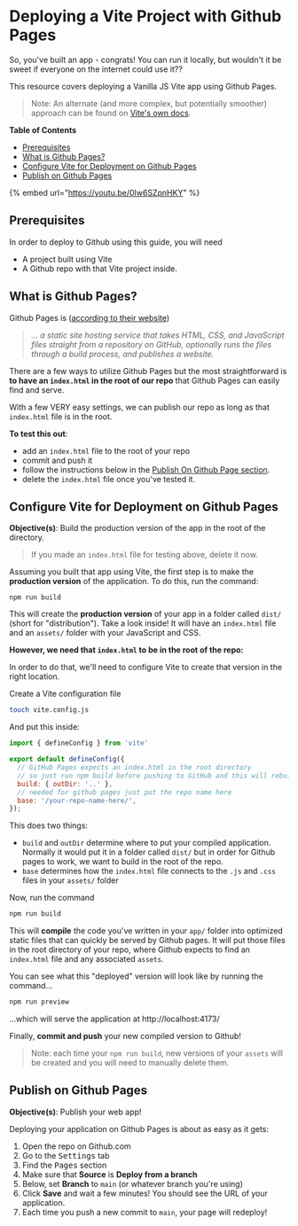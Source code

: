 # Deploying a Vite Project with Github Pages

So, you've built an app - congrats! You can run it locally, but wouldn't it be sweet if everyone on the internet could use it??

This resource covers deploying a Vanilla JS Vite app using Github Pages. 

> Note: An alternate (and more complex, but potentially smoother) approach can be found on [Vite's own docs](https://vitejs.dev/guide/static-deploy).

**Table of Contents**
- [Prerequisites](#prerequisites)
- [What is Github Pages?](#what-is-github-pages)
- [Configure Vite for Deployment on Github Pages](#configure-vite-for-deployment-on-github-pages)
- [Publish on Github Pages](#publish-on-github-pages)

{% embed url="https://youtu.be/0Iw6SZpnHKY" %}

## Prerequisites

In order to deploy to Github using this guide, you will need 
* A project built using Vite
* A Github repo with that Vite project inside.

## What is Github Pages?

Github Pages is ([according to their website](https://docs.github.com/en/pages/getting-started-with-github-pages/about-github-pages))

> _... a static site hosting service that takes HTML, CSS, and JavaScript files straight from a repository on GitHub, optionally runs the files through a build process, and publishes a website._

There are a few ways to utilize Github Pages but the most straightforward is **to have an `index.html` in the root of our repo** that Github Pages can easily find and serve.

With a few VERY easy settings, we can publish our repo as long as that `index.html` file is in the root.

**To test this out**:
* add an `index.html` file to the root of your repo
* commit and push it
* follow the instructions below in the [Publish On Github Page section](#publish-on-github-pages). 
* delete the `index.html` file once you've tested it.

## Configure Vite for Deployment on Github Pages

**Objective(s)**: Build the production version of the app in the root of the directory.

> If you made an `index.html` file for testing above, delete it now.

Assuming you built that app using Vite, the first step is to make the **production version** of the application. To do this, run the command:

```
npm run build
```

This will create the **production version** of your app in a folder called `dist/` (short for "distribution"). Take a look inside! It will have an `index.html` file and an `assets/` folder with your JavaScript and CSS.

**However, we need that `index.html` to be in the root of the repo:**

In order to do that, we'll need to configure Vite to create that version in the right location.

Create a Vite configuration file

```sh
touch vite.config.js
```

And put this inside:

```js
import { defineConfig } from 'vite'

export default defineConfig({
  // GitHub Pages expects an index.html in the root directory
  // so just run npm build before pushing to GitHub and this will rebuild our assets to the root
  build: { outDir: '..' },
  // needed for github pages just put the repo name here
  base: '/your-repo-name-here/', 
});
```

This does two things:
* `build` and `outDir` determine where to put your compiled application. Normally it would put it in a folder called `dist/` but in order for Github pages to work, we want to build in the root of the repo.
* `base` determines how the `index.html` file connects to the `.js` and `.css` files in your `assets/` folder

Now, run the command

```sh
npm run build
```

This will **compile** the code you've written in your `app/` folder into optimized static files that can quickly be served by Github pages. It will put those files in the root directory of your repo, where Github expects to find an `index.html` file and any associated `assets`.

You can see what this "deployed" version will look like by running the command...

```sh
npm run preview
```

...which will serve the application at http://localhost:4173/

Finally, **commit and push** your new compiled version to Github!

> Note: each time your `npm run build`, new versions of your `assets` will be created and you will need to manually delete them.

## Publish on Github Pages

**Objective(s)**: Publish your web app!

Deploying your application on Github Pages is about as easy as it gets:

1. Open the repo on Github.com
2. Go to the <kbd>Settings</kbd> tab
3. Find the <kbd>Pages</kbd> section
4. Make sure that **Source** is **Deploy from a branch**
5. Below, set **Branch** to `main` (or whatever branch you're using)
6. Click **Save** and wait a few minutes! You should see the URL of your application.
7. Each time you push a new commit to `main`, your page will redeploy!